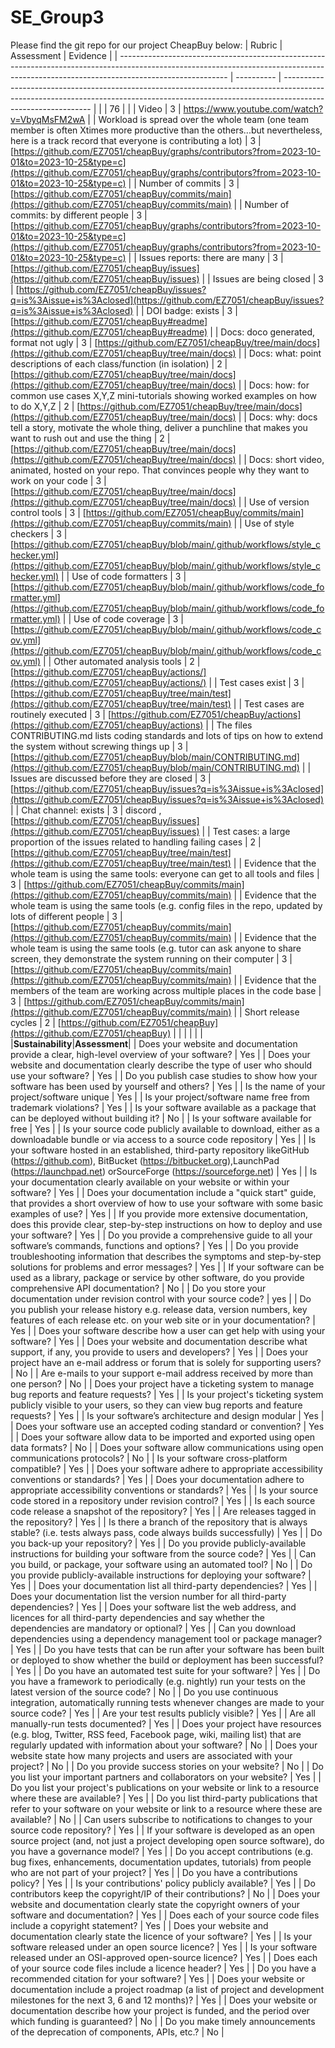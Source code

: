 # SE_Group3
Please find the git repo for our project CheapBuy below:
| Rubric                                                                                                                                                                                  | Assessment | Evidence                                                                                                                                                                                   |
| --------------------------------------------------------------------------------------------------------------------------------------------------------------------------------------- | ---------- | ------------------------------------------------------------------------------------------------------------------------------------------------------------------------------------------ |
|                                                                                                                                                                                         | 76         |                                                                                                                                                                                            |
| Video                                                                                                                                                                                   | 3          |    https://www.youtube.com/watch?v=VbyqMsFM2wA                         |
| Workload is spread over the whole team (one team member is often Xtimes more productive than the others...but nevertheless, here is a track record that everyone is contributing a lot) |       3     | [https://github.com/EZ7051/cheapBuy/graphs/contributors?from=2023-10-01&to=2023-10-25&type=c](https://github.com/EZ7051/cheapBuy/graphs/contributors?from=2023-10-01&to=2023-10-25&type=c) |
| Number of commits                                                                                                                                                                       | 3          | [https://github.com/EZ7051/cheapBuy/commits/main](https://github.com/EZ7051/cheapBuy/commits/main)                                                                                         |
| Number of commits: by different people                                                                                                                                                  | 3          | [https://github.com/EZ7051/cheapBuy/graphs/contributors?from=2023-10-01&to=2023-10-25&type=c](https://github.com/EZ7051/cheapBuy/graphs/contributors?from=2023-10-01&to=2023-10-25&type=c) |
| Issues reports: there are many                                                                                                                                                          | 3          | [https://github.com/EZ7051/cheapBuy/issues](https://github.com/EZ7051/cheapBuy/issues)                                                                                                     |
| Issues are being closed                                                                                                                                                                 | 3          | [https://github.com/EZ7051/cheapBuy/issues?q=is%3Aissue+is%3Aclosed](https://github.com/EZ7051/cheapBuy/issues?q=is%3Aissue+is%3Aclosed)                                                   |
| DOI badge: exists                                                                                                                                                                       | 3          | [https://github.com/EZ7051/cheapBuy#readme](https://github.com/EZ7051/cheapBuy#readme)                                                                                                                   |
| Docs: doco generated, format not ugly                                                                                                                                                   | 3          | [https://github.com/EZ7051/cheapBuy/tree/main/docs](https://github.com/EZ7051/cheapBuy/tree/main/docs)                                                                                     |
| Docs: what: point descriptions of each class/function (in isolation)                                                                                                                    | 2          | [https://github.com/EZ7051/cheapBuy/tree/main/docs](https://github.com/EZ7051/cheapBuy/tree/main/docs)                                                                                     |
| Docs: how: for common use cases X,Y,Z mini-tutorials showing worked examples on how to do X,Y,Z                                                                                         | 2          | [https://github.com/EZ7051/cheapBuy/tree/main/docs](https://github.com/EZ7051/cheapBuy/tree/main/docs)                                                                                     |
| Docs: why: docs tell a story, motivate the whole thing, deliver a punchline that makes you want to rush out and use the thing                                                           | 2          | [https://github.com/EZ7051/cheapBuy/tree/main/docs](https://github.com/EZ7051/cheapBuy/tree/main/docs)                                                                                     |
| Docs: short video, animated, hosted on your repo. That convinces people why they want to work on your code                                                                              | 3          | [https://github.com/EZ7051/cheapBuy/tree/main/docs](https://github.com/EZ7051/cheapBuy/tree/main/docs)                                                                                     |
| Use of version control tools                                                                                                                                                            | 3          | [https://github.com/EZ7051/cheapBuy/commits/main](https://github.com/EZ7051/cheapBuy/commits/main)                                                                                         |
| Use of style checkers                                                                                                                                                                   | 3          | [https://github.com/EZ7051/cheapBuy/blob/main/.github/workflows/style_checker.yml](https://github.com/EZ7051/cheapBuy/blob/main/.github/workflows/style_checker.yml)                       |
| Use of code formatters                                                                                                                                                                  | 3          | [https://github.com/EZ7051/cheapBuy/blob/main/.github/workflows/code_formatter.yml](https://github.com/EZ7051/cheapBuy/blob/main/.github/workflows/code_formatter.yml)                     |
| Use of code coverage                                                                                                                                                                    | 3          | [https://github.com/EZ7051/cheapBuy/blob/main/.github/workflows/code_cov.yml](https://github.com/EZ7051/cheapBuy/blob/main/.github/workflows/code_cov.yml)                                 |
| Other automated analysis tools                                                                                                                                                          | 2          |     [https://github.com/EZ7051/cheapBuy/actions/](https://github.com/EZ7051/cheapBuy/actions/)                                                                                                                                                                                        |
| Test cases exist                                                                                                                                                                        | 3          | [https://github.com/EZ7051/cheapBuy/tree/main/test](https://github.com/EZ7051/cheapBuy/tree/main/test)                                                                                     |
| Test cases are routinely executed                                                                                                                                                       | 3          | [https://github.com/EZ7051/cheapBuy/actions](https://github.com/EZ7051/cheapBuy/actions)                               |
| The files CONTRIBUTING.md lists coding standards and lots of tips on how to extend the system without screwing things up                                                                | 3          | [https://github.com/EZ7051/cheapBuy/blob/main/CONTRIBUTING.md](https://github.com/EZ7051/cheapBuy/blob/main/CONTRIBUTING.md)                                                               |
| Issues are discussed before they are closed                                                                                                                                             | 3          | [https://github.com/EZ7051/cheapBuy/issues?q=is%3Aissue+is%3Aclosed](https://github.com/EZ7051/cheapBuy/issues?q=is%3Aissue+is%3Aclosed)                                                   |
| Chat channel: exists                                                                                                                                                                    | 3          | discord , [https://github.com/EZ7051/cheapBuy/issues](https://github.com/EZ7051/cheapBuy/issues)                       |
| Test cases: a large proportion of the issues related to handling failing cases                                                                                                          | 2          | [https://github.com/EZ7051/cheapBuy/tree/main/test](https://github.com/EZ7051/cheapBuy/tree/main/test)                                                                                     |
| Evidence that the whole team is using the same tools: everyone can get to all tools and files                                                                                           | 3          | [https://github.com/EZ7051/cheapBuy/commits/main](https://github.com/EZ7051/cheapBuy/commits/main)                                                                                         |
| Evidence that the whole team is using the same tools (e.g. config files in the repo, updated by lots of different people                                                                | 3          | [https://github.com/EZ7051/cheapBuy/commits/main](https://github.com/EZ7051/cheapBuy/commits/main)                                                                                         |
| Evidence that the whole team is using the same tools (e.g. tutor can ask anyone to share screen, they demonstrate the system running on their computer                                  | 3          |      [https://github.com/EZ7051/cheapBuy/commits/main](https://github.com/EZ7051/cheapBuy/commits/main)                                                                                                                                                                                                   |
| Evidence that the members of the team are working across multiple places in the code base                                                                                               | 3          | [https://github.com/EZ7051/cheapBuy/commits/main](https://github.com/EZ7051/cheapBuy/commits/main)                                                                                         |
| Short release cycles                                                                                                                                                                    | 2          | [https://github.com/EZ7051/cheapBuy](https://github.com/EZ7051/cheapBuy)
| | |
| | |
|**Sustainability**|**Assessment**|
| Does your website and documentation provide a clear, high-level overview of your software?                                                                                                                     | Yes       |
| Does your website and documentation clearly describe the type of user who should use your software?                                                                                                            | Yes       |
| Do you publish case studies to show how your software has been used by yourself and others?                                                                                                                    | Yes       |
| Is the name of your project/software unique                                                                                                                                                                    | Yes       |
| Is your project/software name free from trademark violations?                                                                                                                                                  | Yes        |
| Is your software available as a package that can be deployed without building it?                                                                                                                              | No       |
| Is your software available for free                                                                                                                                                                            | Yes       |
| Is your source code publicly available to download, either as a downloadable bundle or via access to a source code repository                                                                                  | Yes       |
| Is your software hosted in an established, third-party repository likeGitHub (https://github.com), BitBucket (https://bitbucket.org),LaunchPad (https://launchpad.net) orSourceForge (https://sourceforge.net) | Yes       |
| Is your documentation clearly available on your website or within your software?                                                                                                                               | Yes       |
| Does your documentation include a "quick start" guide, that provides a short overview of how to use your software with some basic examples of use?                                                             | Yes       |
| If you provide more extensive documentation, does this provide clear, step-by-step instructions on how to deploy and use your software?                                                                        | Yes       |
| Do you provide a comprehensive guide to all your software’s commands, functions and options?                                                                                                                   | Yes       |
| Do you provide troubleshooting information that describes the symptoms and step-by-step solutions for problems and error messages?                                                                             | Yes        |
| If your software can be used as a library, package or service by other software, do you provide comprehensive API documentation?                                                                               | No        |
| Do you store your documentation under revision control with your source code?                                                                                                                                  | yes        |
| Do you publish your release history e.g. release data, version numbers, key features of each release etc. on your web site or in your documentation?                                                           | Yes       |
| Does your software describe how a user can get help with using your software?                                                                                                                                  | Yes       |
| Does your website and documentation describe what support, if any, you provide to users and developers?                                                                                                        | Yes       |
| Does your project have an e-mail address or forum that is solely for supporting users?                                                                                                                         | No        |
| Are e-mails to your support e-mail address received by more than one person?                                                                                                                                   | No        |
| Does your project have a ticketing system to manage bug reports and feature requests?                                                                                                                          | Yes        |
| Is your project's ticketing system publicly visible to your users, so they can view bug reports and feature requests?                                                                                          | Yes        |
| Is your software’s architecture and design modular                                                                                                                                                             | Yes       |
| Does your software use an accepted coding standard or convention?                                                                                                                                              | Yes       |
| Does your software allow data to be imported and exported using open data formats?                                                                                                                             | No        |
| Does your software allow communications using open communications protocols?                                                                                                                                   | No       |
| Is your software cross-platform compatible?                                                                                                                                                                    | Yes       |
| Does your software adhere to appropriate accessibility conventions or standards?                                                                                                                               | Yes       |
| Does your documentation adhere to appropriate accessibility conventions or standards?                                                                                                                          | Yes       |
| Is your source code stored in a repository under revision control?                                                                                                                                             | Yes       |
| Is each source code release a snapshot of the repository?                                                                                                                                                      | Yes        |
| Are releases tagged in the repository?                                                                                                                                                                         | Yes       |
| Is there a branch of the repository that is always stable? (i.e. tests always pass, code always builds successfully)                                                                                           | Yes        |
| Do you back-up your repository?                                                                                                                                                                                | Yes        |
| Do you provide publicly-available instructions for building your software from the source code?                                                                                                                | Yes        |
| Can you build, or package, your software using an automated tool?                                                                                                                                              | No       |
| Do you provide publicly-available instructions for deploying your software?                                                                                                                                    | Yes        |
| Does your documentation list all third-party dependencies?                                                                                                                                                     | Yes       |
| Does your documentation list the version number for all third-party dependencies?                                                                                                                              | Yes       |
| Does your software list the web address, and licences for all third-party dependencies and say whether the dependencies are mandatory or optional?                                                             | Yes        |
| Can you download dependencies using a dependency management tool or package manager?                                                                                                                           | Yes        |
| Do you have tests that can be run after your software has been built or deployed to show whether the build or deployment has been successful?                                                                  | Yes       |
| Do you have an automated test suite for your software?                                                                                                                                                         | Yes        |
| Do you have a framework to periodically (e.g. nightly) run your tests on the latest version of the source code?                                                                                                | No        |
| Do you use continuous integration, automatically running tests whenever changes are made to your source code?                                                                                                  | Yes       |
| Are your test results publicly visible?                                                                                                                                                                        | Yes       |
| Are all manually-run tests documented?                                                                                                                                                                         | Yes       |
| Does your project have resources (e.g. blog, Twitter, RSS feed, Facebook page, wiki, mailing list) that are regularly updated with information about your software?                                            | No        |
| Does your website state how many projects and users are associated with your project?                                                                                                                          | No        |
| Do you provide success stories on your website?                                                                                                                                                                | No        |
| Do you list your important partners and collaborators on your website?                                                                                                                                         | Yes        |
| Do you list your project's publications on your website or link to a resource where these are available?                                                                                                       | Yes        |
| Do you list third-party publications that refer to your software on your website or link to a resource where these are available?                                                                              | No        |
| Can users subscribe to notifications to changes to your source code repository?                                                                                                                                | Yes        |
| If your software is developed as an open source project (and, not just a project developing open source software), do you have a governance model?                                                             | Yes        |
| Do you accept contributions (e.g. bug fixes, enhancements, documentation updates, tutorials) from people who are not part of your project?                                                                     | Yes       |
| Do you have a contributions policy?                                                                                                                                                                            | Yes        |
| Is your contributions' policy publicly available?                                                                                                                                                              | Yes        |
| Do contributors keep the copyright/IP of their contributions?                                                                                                                                                  | No        |
| Does your website and documentation clearly state the copyright owners of your software and documentation?                                                                                                     | Yes       |
| Does each of your source code files include a copyright statement?                                                                                                                                             | Yes       |
| Does your website and documentation clearly state the licence of your software?                                                                                                                                | Yes       |
| Is your software released under an open source licence?                                                                                                                                                        | Yes       |
| Is your software released under an OSI-approved open-source licence?                                                                                                                                           | Yes       |
| Does each of your source code files include a licence header?                                                                                                                                                  | Yes       |
| Do you have a recommended citation for your software?                                                                                                                                                          | Yes        |
| Does your website or documentation include a project roadmap (a list of project and development milestones for the next 3, 6 and 12 months)?                                                                   | Yes       |
| Does your website or documentation describe how your project is funded, and the period over which funding is guaranteed?                                                                                       | No        |
| Do you make timely announcements of the deprecation of components, APIs, etc.?                                                                                                                                 | No        |
